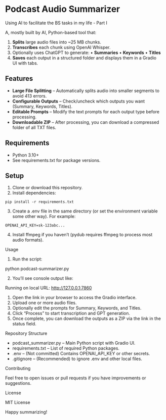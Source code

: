 # Podcast Audio Summarizer
Using AI to facilitate the BS tasks in my life - Part I

A, mostly built by AI, Python-based tool that:

1.	**Splits** large audio files into ~25 MB chunks.
2.	**Transcribes** each chunk using OpenAI Whisper.
3.	Optionally uses ChatGPT to generate:
   •	**Summaries**
	•	**Keywords**
	•	**Titles**
4.	**Saves** each output in a structured folder and displays them in a Gradio UI with tabs.

## Features
-	**Large File Splitting** – Automatically splits audio into smaller segments to avoid 413 errors.
-	**Configurable Outputs** – Check/uncheck which outputs you want (Summary, Keywords, Titles).
-	**Editable Prompts** – Modify the text prompts for each output type before processing.
-	**Downloadable ZIP** – After processing, you can download a compressed folder of all TXT files.

## Requirements
-	Python 3.10+
-	See requirements.txt for package versions.

## Setup
1.	Clone or download this repository.
2.	Install dependencies:
```
pip install -r requirements.txt
```

3.	Create a .env file in the same directory (or set the environment variable some other way). For example:

```
OPENAI_API_KEY=sk-123abc...
```

4.	Install ffmpeg if you haven’t (pydub requires ffmpeg to process most audio formats).

Usage
1.	Run the script:

python podcast-summarizer.py


2.	You’ll see console output like:

Running on local URL:  http://127.0.0.1:7860
1.	Open the link in your browser to access the Gradio interface.
2.	Upload one or more audio files.
3.	Optionally edit the prompts for Summary, Keywords, and Titles.
4.	Click “Process” to start transcription and GPT generation.
5.	Once complete, you can download the outputs as a ZIP via the link in the status field.

Repository Structure
-	podcast_summarizer.py – Main Python script with Gradio UI.
- requirements.txt – List of required Python packages.
- .env – (Not committed) Contains OPENAI_API_KEY or other secrets.
- .gitignore – (Recommended) to ignore .env and other local files.

Contributing

Feel free to open issues or pull requests if you have improvements or suggestions.

License

MIT License

Happy summarizing!